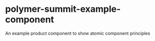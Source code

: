 # polymer-summit-example-component
An example product component to show atomic component principles
